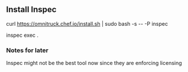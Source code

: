 


## Install Inspec
curl https://omnitruck.chef.io/install.sh | sudo bash -s -- -P inspec

inspec exec .


### Notes for later
Inspec might not be the best tool now since they are enforcing licensing 